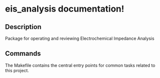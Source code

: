 # eis_analysis documentation!

## Description

Package for operating and reviewing Electrochemical Impedance Analysis

## Commands

The Makefile contains the central entry points for common tasks related to this project.

